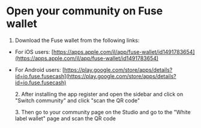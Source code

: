 # Open your community on Fuse wallet

1. Download the Fuse wallet from the following links:

* For iOS users: [https://apps.apple.com/il/app/fuse-wallet/id1491783654](https://apps.apple.com/il/app/fuse-wallet/id1491783654)
* For Android users: [https://play.google.com/store/apps/details?id=io.fuse.fusecash](https://play.google.com/store/apps/details?id=io.fuse.fusecash)

   2\. After installing the app register and open the sidebar and click on "Switch community" and click "scan the QR code"

   3\. Then go to your community page on the Studio and go to the "White label wallet" page and scan the QR code
